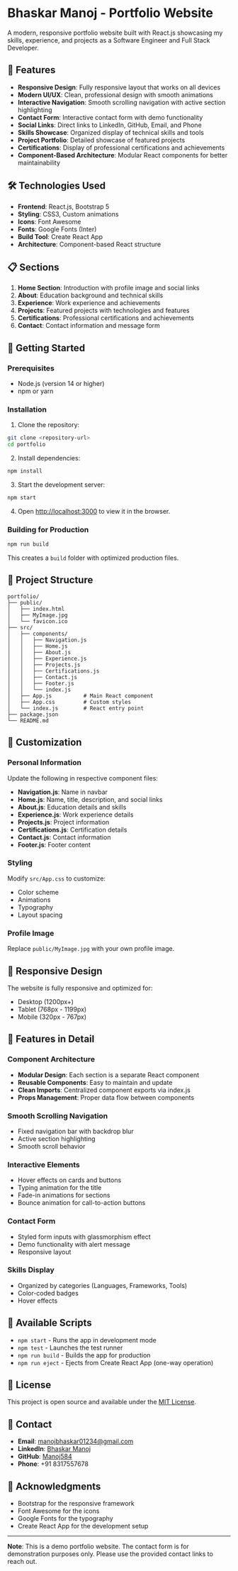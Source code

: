 # Bhaskar Manoj - Portfolio Website

A modern, responsive portfolio website built with React.js showcasing my skills, experience, and projects as a Software Engineer and Full Stack Developer.

## 🚀 Features

- **Responsive Design**: Fully responsive layout that works on all devices
- **Modern UI/UX**: Clean, professional design with smooth animations
- **Interactive Navigation**: Smooth scrolling navigation with active section highlighting
- **Contact Form**: Interactive contact form with demo functionality
- **Social Links**: Direct links to LinkedIn, GitHub, Email, and Phone
- **Skills Showcase**: Organized display of technical skills and tools
- **Project Portfolio**: Detailed showcase of featured projects
- **Certifications**: Display of professional certifications and achievements
- **Component-Based Architecture**: Modular React components for better maintainability

## 🛠️ Technologies Used

- **Frontend**: React.js, Bootstrap 5
- **Styling**: CSS3, Custom animations
- **Icons**: Font Awesome
- **Fonts**: Google Fonts (Inter)
- **Build Tool**: Create React App
- **Architecture**: Component-based React structure

## 📋 Sections

1. **Home Section**: Introduction with profile image and social links
2. **About**: Education background and technical skills
3. **Experience**: Work experience and achievements
4. **Projects**: Featured projects with technologies and features
5. **Certifications**: Professional certifications and achievements
6. **Contact**: Contact information and message form

## 🚀 Getting Started

### Prerequisites

- Node.js (version 14 or higher)
- npm or yarn

### Installation

1. Clone the repository:
```bash
git clone <repository-url>
cd portfolio
```

2. Install dependencies:
```bash
npm install
```

3. Start the development server:
```bash
npm start
```

4. Open [http://localhost:3000](http://localhost:3000) to view it in the browser.

### Building for Production

```bash
npm run build
```

This creates a `build` folder with optimized production files.

## 📁 Project Structure

```
portfolio/
├── public/
│   ├── index.html
│   ├── MyImage.jpg
│   └── favicon.ico
├── src/
│   ├── components/
│   │   ├── Navigation.js
│   │   ├── Home.js
│   │   ├── About.js
│   │   ├── Experience.js
│   │   ├── Projects.js
│   │   ├── Certifications.js
│   │   ├── Contact.js
│   │   ├── Footer.js
│   │   └── index.js
│   ├── App.js          # Main React component
│   ├── App.css         # Custom styles
│   └── index.js        # React entry point
├── package.json
└── README.md
```

## 🎨 Customization

### Personal Information
Update the following in respective component files:
- **Navigation.js**: Name in navbar
- **Home.js**: Name, title, description, and social links
- **About.js**: Education details and skills
- **Experience.js**: Work experience details
- **Projects.js**: Project information
- **Certifications.js**: Certification details
- **Contact.js**: Contact information
- **Footer.js**: Footer content

### Styling
Modify `src/App.css` to customize:
- Color scheme
- Animations
- Typography
- Layout spacing

### Profile Image
Replace `public/MyImage.jpg` with your own profile image.

## 📱 Responsive Design

The website is fully responsive and optimized for:
- Desktop (1200px+)
- Tablet (768px - 1199px)
- Mobile (320px - 767px)

## 🌟 Features in Detail

### Component Architecture
- **Modular Design**: Each section is a separate React component
- **Reusable Components**: Easy to maintain and update
- **Clean Imports**: Centralized component exports via index.js
- **Props Management**: Proper data flow between components

### Smooth Scrolling Navigation
- Fixed navigation bar with backdrop blur
- Active section highlighting
- Smooth scroll behavior

### Interactive Elements
- Hover effects on cards and buttons
- Typing animation for the title
- Fade-in animations for sections
- Bounce animation for call-to-action buttons

### Contact Form
- Styled form inputs with glassmorphism effect
- Demo functionality with alert message
- Responsive layout

### Skills Display
- Organized by categories (Languages, Frameworks, Tools)
- Color-coded badges
- Hover effects

## 🔧 Available Scripts

- `npm start` - Runs the app in development mode
- `npm test` - Launches the test runner
- `npm run build` - Builds the app for production
- `npm run eject` - Ejects from Create React App (one-way operation)

## 📄 License

This project is open source and available under the [MIT License](LICENSE).

## 🤝 Contact

- **Email**: manojbhaskar01234@gmail.com
- **LinkedIn**: [Bhaskar Manoj](https://linkedin.com/in/manoj-bhaskar-99b842234/)
- **GitHub**: [Manoj584](https://github.com/Manoj584)
- **Phone**: +91 8317557678

## 🙏 Acknowledgments

- Bootstrap for the responsive framework
- Font Awesome for the icons
- Google Fonts for the typography
- Create React App for the development setup

---

**Note**: This is a demo portfolio website. The contact form is for demonstration purposes only. Please use the provided contact links to reach out. 